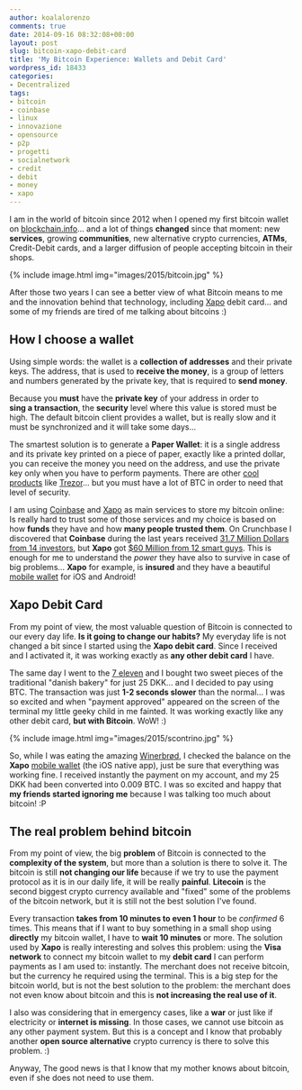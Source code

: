 ```yaml
---
author: koalalorenzo
comments: true
date: 2014-09-16 08:32:08+00:00
layout: post
slug: bitcoin-xapo-debit-card
title: 'My Bitcoin Experience: Wallets and Debit Card'
wordpress_id: 18433
categories:
- Decentralized
tags:
- bitcoin
- coinbase
- linux
- innovazione
- opensource
- p2p
- progetti
- socialnetwork
- credit
- debit
- money
- xapo
---
```


I am in the world of bitcoin since 2012 when I opened my first bitcoin wallet on [blockchain.info](https://blockchain.info/it/wallet/)... and a lot of things **changed** since that moment: new **services**, growing **communities**, new alternative crypto currencies, **ATMs**, Credit-Debit cards, and a larger diffusion of people accepting bitcoin in their shops.

{%
  include image.html
  img="images/2015/bitcoin.jpg"
%}

After those two years I can see a better view of what Bitcoin means to me and the innovation behind that technology, including [Xapo](http://xapo.com/r/AT5712D) debit card... and some of my friends are tired of me talking about bitcoins :)



## How I choose a wallet



Using simple words: the wallet is a **collection of addresses** and their private keys. The address, that is used to **receive the money**, is a group of letters and numbers generated by the private key, that is required to **send money**.

Because you **must** have the **private key** of your address in order to **sing a transaction**, the **security** level where this value is stored must be high. The default bitcoin client provides a wallet, but is really slow and it must be synchronized and it will take some days... <!--more-->

The smartest solution is to generate a **Paper Wallet**: it is a single address and its private key printed on a piece of paper, exactly like a printed dollar, you can receive the money you need on the address, and use the private key only when you have to perform payments. There are other [cool products](https://en.bitcoin.it/wiki/Hardware_wallet) like [Trezor](https://buytrezor.com)... but you must have a lot of BTC in order to need that level of security.

I am using [Coinbase](http://coinbase.com) and [Xapo](http://xapo.com/) as main services to store my bitcoin online: Is really hard to trust some of those services and my choice is based on how **funds** they have and how **many people trusted them**. On Crunchbase I discovered that **Coinbase** during the last years received [31.7 Million Dollars from 14 investors](http://www.crunchbase.com/organization/coinbase), but **Xapo** got [$60 Million from 12 smart guys](http://www.crunchbase.com/organization/xapo). This is enough for me to understand the _power_ they have also to survive in case of big problems... **Xapo** for example, is **insured** and they have a beautiful [mobile wallet](https://xapo.com/wallet/) for iOS and Android!



## Xapo Debit Card



From my point of view, the most valuable question of Bitcoin is connected to our every day life. **Is it going to change our habits?** My everyday life is not changed a bit since I started using the **Xapo debit card**. Since I received and I activated it, it was working exactly as **any other debit card** I have.

The same day I went to the [7 eleven](https://www.7-eleven.com) and I bought two sweet pieces of the traditional "danish bakery" for just 25 DKK... and I decided to pay using BTC. The transaction was just **1-2 seconds slower** than the normal... I was so excited and when "payment approved" appeared on the screen of the terminal my little geeky child in me fainted. It was working exactly like any other debit card, **but with Bitcoin**. WoW! :)





{%
  include image.html
  img="images/2015/scontrino.jpg"
%}




So, while I was eating the amazing [Winerbrød](/images/2015/win.jpg), I checked the balance on the **Xapo** [mobile wallet](https://xapo.com/wallet/) (the iOS native app), just be sure that everything was working fine. I received instantly the payment on my account, and my 25 DKK had been converted into 0.009 BTC. I was so excited and happy that **my friends started ignoring me** because I was talking too much about bitcoin! :P



## The real problem behind bitcoin



From my point of view, the big **problem** of Bitcoin is connected to the **complexity of the system**, but more than a solution is there to solve it. The bitcoin is still **not changing our life** because if we try to use the payment protocol as it is in our daily life, it will be really **painful**. **Litecoin** is the second biggest crypto currency available and "fixed" some of the problems of the bitcoin network, but it is still not the best solution I've found.

Every transaction **takes from 10 minutes to even 1 hour** to be _confirmed_ 6 times. This means that if I want to buy something in a small shop using **directly** my bitcoin wallet, I have to **wait 10 minutes** or more. The solution used by **Xapo** is really interesting and solves this problem: using the **Visa network** to connect my bitcoin wallet to my **debit card** I can perform payments as I am used to: instantly. The merchant does not receive bitcoin, but the currency he required using the terminal. This is a big step for the bitcoin world, but is not the best solution to the problem: the merchant does not even know about bitcoin and this is **not increasing the real use of it**.

I also was considering that in emergency cases, like a **war** or just like if electricity or **internet is missing**. In those cases, we cannot use bitcoin as any other payment system. But this is a concept and I know that probably another **open source alternative** crypto currency is there to solve this problem. :)

Anyway, The good news is that I know that my mother knows about bitcoin, even if she does not need to use them.
